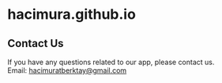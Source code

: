 # hacimura.github.io
## Contact Us<br>

If you have any questions related to our app, please contact us.<br>
Email: <hacimuratberktay@gmail.com>

